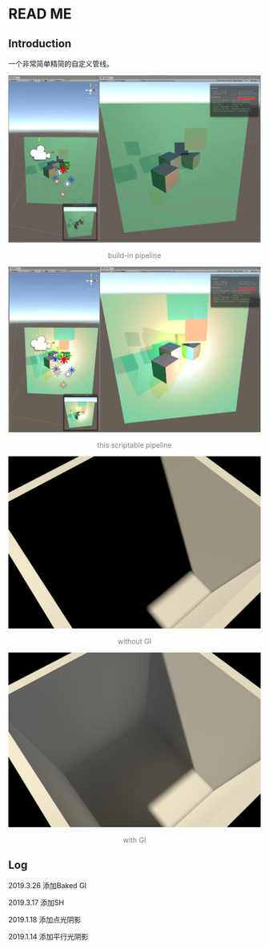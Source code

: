 # READ ME

## Introduction

一个非常简单精简的自定义管线。

![build-in](./Pictures/build-in.png)

<center><font color=gray>build-in pipeline</font></center>

![this](./Pictures/this.jpg)

<center><font color=gray>this scriptable pipeline</font></center>

![without-gi](./Pictures/without-gi.PNG)

<center><font color=gray>without GI</font></center>

![with-gi](./Pictures/with-gi.PNG)

<center><font color=gray>with GI</font></center>

## Log

2019.3.26 添加Baked GI

2019.3.17 添加SH

2019.1.18 添加点光阴影

2019.1.14 添加平行光阴影



